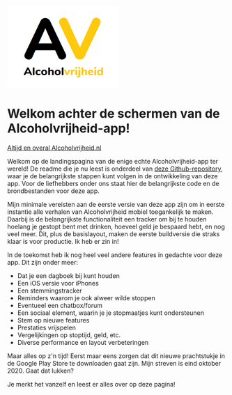 ![](https://raw.githubusercontent.com/reinonlein/wateengast/master/apps/alcoholvrijheid/av-icon-text-klein.png)

# Welkom achter de schermen van de Alcoholvrijheid-app!

[Altijd en overal Alcoholvrijheid.nl](https://www.alcoholvrijheid.nl)

Welkom op de landingspagina van de enige echte Alcoholvrijheid-app ter wereld! De readme die je nu leest is onderdeel van [deze Github-repository](https://github.com/reinonlein/wateengast/tree/master/apps/alcoholvrijheid), waar je de belangrijkste stappen kunt volgen in de ontwikkeling van deze app. Voor de liefhebbers onder ons staat hier de belangrijkste code en de brondbestanden voor deze app.

Mijn minimale vereisten aan de eerste versie van deze app zijn om in eerste instantie alle verhalen van Alcoholvrijheid mobiel toegankelijk te maken. Daarbij is de belangrijkste functionaliteit een tracker om bij te houden hoelang je gestopt bent met drinken, hoeveel geld je bespaard hebt, en nog veel meer. Dit, plus de basislayout, maken de eerste buildversie die straks klaar is voor productie. Ik heb er zin in!

In de toekomst heb ik nog heel veel andere features in gedachte voor deze app. Dit zijn onder meer:

- Dat je een dagboek bij kunt houden
- Een iOS versie voor iPhones
- Een stemmingstracker
- Reminders waarom je ook alweer wilde stoppen
- Eventueel een chatbox/forum
- Een sociaal element, waarin je je stopmaatjes kunt ondersteunen
- Stem op nieuwe features
- Prestaties vrijspelen
- Vergelijkingen op stoptijd, geld, etc.
- Diverse performance en layout verbeteringen

Maar alles op z'n tijd! Eerst maar eens zorgen dat dit nieuwe prachtstukje in de Google Play Store te downloaden gaat zijn. Mijn streven is eind oktober 2020. Gaat dat lukken?  

Je merkt het vanzelf en leest er alles over op deze pagina!
